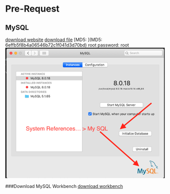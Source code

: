 # Pre-Request

## MySQL
[download website](https://dev.mysql.com/downloads/mysql/)
[download file](mysql-8.0.18-macos10.14-x86_64.dmg)
[MD5: ](MD5: 6effb5f8b4a06546b72c1f041d3d70bd)
root password: root
![Start MySQL](mysql.png)

###Download MySQL Workbench
[download workbench](https://dev.mysql.com/downloads/workbench/)
